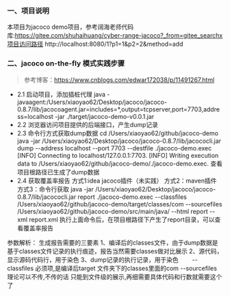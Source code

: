 ### 一、项目说明
本项目为jacoco demo项目，参考阔海老师代码库:https://gitee.com/shuhaihuang/cyber-range-jacoco?_from=gitee_searchx项目访问路径
http://localhost:8080/1?p1=1&p2=2&method=add

### 二、jacoco on-the-fly 模式实践步骤
>参考博客：https://www.cnblogs.com/edwar172038/p/11491267.html
- 2.1 启动项目，添加插桩代理
java -javaagent:/Users/xiaoyao62/Desktop/jacoco/jacoco-0.8.7/lib/jacocoagent.jar=includes=*,output=tcpserver,port=7703,address=localhost -jar ./target/jacoco-demo-v0.0.1.jar
- 2.2 浏览器访问项目提供的后端接口，产生dump记录
- 2.3 命令行方式获取dump数据
    cd /Users/xiaoyao62/github/jacoco-demo
    java -jar /Users/xiaoyao62/Desktop/jacoco/jacoco-0.8.7/lib/jacococli.jar dump --address localhost --port 7703 --destfile ./jacoco-demo.exec 
[INFO] Connecting to localhost/127.0.0.1:7703.
[INFO] Writing execution data to /Users/xiaoyao62/github/jacoco-demo/./jacoco-demo.exec.
查看项目根路径已生成了dump数据
- 2.4 获取覆盖率报告
    方式1:idea jacoco插件（未实践）
    方式2：maven插件
    方式3：命令行获取
    java -jar /Users/xiaoyao62/Desktop/jacoco/jacoco-0.8.7/lib/jacococli.jar report ./jacoco-demo.exec --classfiles /Users/xiaoyao62/github/jacoco-demo/target/classes/com --sourcefiles /Users/xiaoyao62/github/jacoco-demo/src/main/java/ --html report --xml report.xml
执行上面命令后，在项目根路径下产生了report目录，可以查看覆盖率报告

参数解析：
生成报告需要的三要素
1、编译后的classes文件，由于dump数据是基于classes文件记录的执行痕迹，报告当然需要classes做对比展示
2、源代码，显示源码代码行，用于染色
3、dump记录的执行记录，用于染色
　　--classfiles 必须项,是编译后target 文件夹下的classes里面的com
   --sourcefiles 理论可以不传,不传的话 只能到文件级的展示,再细需要具体代码和行数就需要这个了


